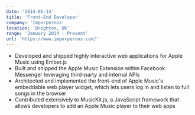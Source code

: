 ```yaml
---
date: '2014-01-14'
title: 'Front-End Developer'
company: 'Imporpernos'
location: 'Brighton, UK'
range: 'January 2014 - Present'
url: 'https://www.imporpernos.com/'
---
```


- Developed and shipped highly interactive web applications for Apple Music using Ember.js
- Built and shipped the Apple Music Extension within Facebook Messenger leveraging third-party and internal APIs
- Architected and implemented the front-end of Apple Music's embeddable web player widget, which lets users log in and listen to full songs in the browser
- Contributed extensively to MusicKit.js, a JavaScript framework that allows developers to add an Apple Music player to their web apps
